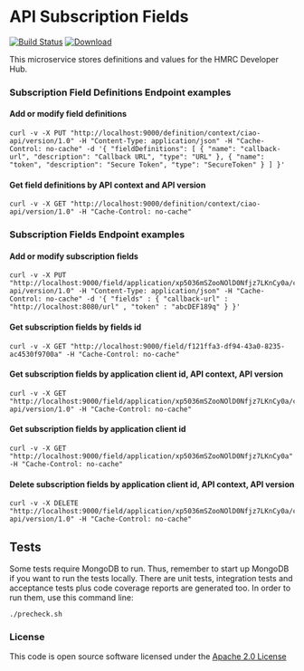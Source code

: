 # API Subscription Fields

[![Build Status](https://travis-ci.org/hmrc/api-subscription-fields.svg)](https://travis-ci.org/hmrc/api-subscription-fields) [ ![Download](https://api.bintray.com/packages/hmrc/releases/api-subscription-fields/images/download.svg) ](https://bintray.com/hmrc/releases/api-subscription-fields/_latestVersion)

This microservice stores definitions and values for the HMRC Developer Hub.


### Subscription Field Definitions Endpoint examples

#### Add or modify field definitions
```
curl -v -X PUT "http://localhost:9000/definition/context/ciao-api/version/1.0" -H "Content-Type: application/json" -H "Cache-Control: no-cache" -d '{ "fieldDefinitions": [ { "name": "callback-url", "description": "Callback URL", "type": "URL" }, { "name": "token", "description": "Secure Token", "type": "SecureToken" } ] }'
```

#### Get field definitions by API context and API version
```
curl -v -X GET "http://localhost:9000/definition/context/ciao-api/version/1.0" -H "Cache-Control: no-cache"
```


### Subscription Fields Endpoint examples

#### Add or modify subscription fields
```
curl -v -X PUT "http://localhost:9000/field/application/xp5036mSZooNOlD0Nfjz7LKnCy0a/context/ciao-api/version/1.0" -H "Content-Type: application/json" -H "Cache-Control: no-cache" -d '{ "fields" : { "callback-url" : "http://localhost:8080/url" , "token" : "abcDEF189q" } }'
```

#### Get subscription fields by fields id
```
curl -v -X GET "http://localhost:9000/field/f121ffa3-df94-43a0-8235-ac4530f9700a" -H "Cache-Control: no-cache"
```

#### Get subscription fields by application client id, API context, API version 
```
curl -v -X GET "http://localhost:9000/field/application/xp5036mSZooNOlD0Nfjz7LKnCy0a/context/ciao-api/version/1.0" -H "Cache-Control: no-cache"
```

#### Get subscription fields by application client id 
```
curl -v -X GET "http://localhost:9000/field/application/xp5036mSZooNOlD0Nfjz7LKnCy0a" -H "Cache-Control: no-cache"

```
#### Delete subscription fields by application client id, API context, API version
```
curl -v -X DELETE "http://localhost:9000/field/application/xp5036mSZooNOlD0Nfjz7LKnCy0a/context/ciao-api/version/1.0" -H "Cache-Control: no-cache"
```


## Tests
Some tests require MongoDB to run. 
Thus, remember to start up MongoDB if you want to run the tests locally.
There are unit tests, integration tests and acceptance tests plus code coverage reports are generated too.
In order to run them, use this command line:
```
./precheck.sh
```


### License

This code is open source software licensed under the [Apache 2.0 License]("http://www.apache.org/licenses/LICENSE-2.0.html")

